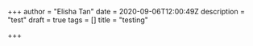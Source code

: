 +++
author = "Elisha Tan"
date = 2020-09-06T12:00:49Z
description = "test"
draft = true
tags = []
title = "testing"

+++
